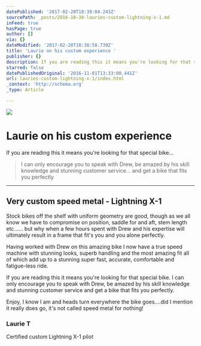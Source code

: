 ```yaml
---
datePublished: '2017-02-20T18:39:04.243Z'
sourcePath: _posts/2016-10-30-lauries-custom-lightning-x-1.md
inFeed: true
hasPage: true
author: []
via: {}
dateModified: '2017-02-20T18:38:58.739Z'
title: 'Laurie on his custom experience '
publisher: {}
description: If you are reading this it means you're looking for that special bike…
starred: false
datePublishedOriginal: '2016-11-01T13:33:00.441Z'
url: lauries-custom-lightning-x-1/index.html
_context: 'http://schema.org'
_type: Article

---
```

![](https://the-grid-user-content.s3-us-west-2.amazonaws.com/ba289a6f-396d-4517-b60b-78f0fd15833f.jpg)

# Laurie on his custom experience 

If you are reading this it means you're looking for that special bike...

> I can only encourage you to speak with Drew, be amazed by his skill knowledge and stunning customer service... and get a bike that fits you perfectly

---

## Very custom speed metal - Lightning X-1

Stock bikes off the shelf with uniform geometry are good, though as we all know we have to compromise on position, saddle for and aft, stem length etc...... but why when a few hours spent with Drew and his expertise will ultimately result in a frame that fit's you and you alone perfectly.

Having worked with Drew on this amazing bike I now have a true speed machine with stunning looks, superb handling and the most amazing fit all of which add up to a stunning super fast, accurate, comfortable and fatigue-less ride.

If you are reading this it means you're looking for that special bike. I can only encourage you to speak with Drew, be amazed by his skill knowledge and stunning customer service and get a bike that fits you perfectly.

Enjoy, I know I am and heads turn everywhere the bike goes....did I mention it really does go, it's not called speed metal for nothing!

### Laurie T  
Certified custom Lightning X-1 pilot